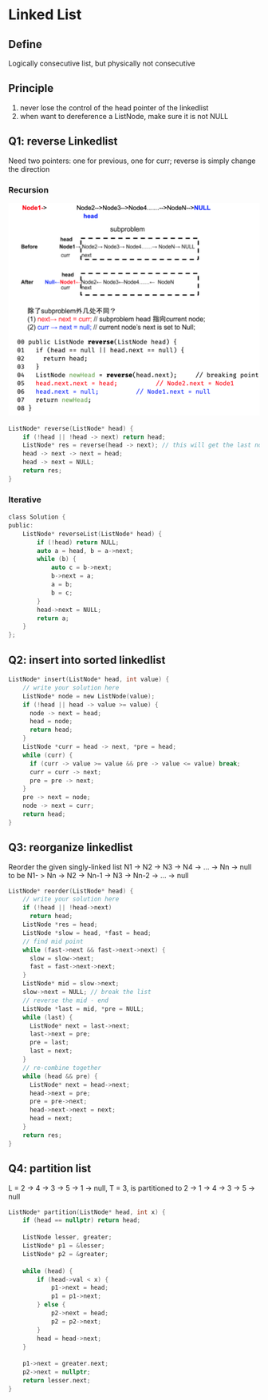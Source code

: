 # Linked List

## Define

Logically consecutive list, but physically not consecutive

## Principle

1. never lose the control of the head pointer of the linkedlist
2. when want to dereference a ListNode, make sure it is not NULL

## Q1: reverse Linkedlist

Need two pointers: one for previous, one for curr; reverse is simply change the direction

### Recursion

![Screen Shot 2020-06-24 at 4.42.09 PM.png](resources/2BF10CE1244D84ADE6BB83A9844AF015.png)

```c
ListNode* reverse(ListNode* head) {
    if (!head || !head -> next) return head;
    ListNode* res = reverse(head -> next); // this will get the last node from the origional linkedlist
    head -> next -> next = head;
    head -> next = NULL;
    return res;
}
```

### Iterative

```c
class Solution {
public:
    ListNode* reverseList(ListNode* head) {
        if (!head) return NULL;
        auto a = head, b = a->next;
        while (b) {
            auto c = b->next;
            b->next = a;
            a = b;
            b = c;
        }
        head->next = NULL;
        return a;
    }
};
```

## Q2: insert into sorted linkedlist

```c
ListNode* insert(ListNode* head, int value) {
    // write your solution here
    ListNode* node = new ListNode(value);
    if (!head || head -> value >= value) {
      node -> next = head;
      head = node;
      return head;
    }
    ListNode *curr = head -> next, *pre = head;
    while (curr) {
      if (curr -> value >= value && pre -> value <= value) break;
      curr = curr -> next;
      pre = pre -> next;
    }
    pre -> next = node;
    node -> next = curr;
    return head;
}
```

## Q3: reorganize linkedlist

Reorder the given singly-linked list N1 -> N2 -> N3 -> N4 -> … -> Nn -> null to be N1- > Nn -> N2 -> Nn-1 -> N3 -> Nn-2 -> … -> null

```c
ListNode* reorder(ListNode* head) {
    // write your solution here
    if (!head || !head->next)
      return head;
    ListNode *res = head;
    ListNode *slow = head, *fast = head;
    // find mid point
    while (fast->next && fast->next->next) {
      slow = slow->next;
      fast = fast->next->next;
    }
    ListNode* mid = slow->next;
    slow->next = NULL; // break the list
    // reverse the mid - end
    ListNode *last = mid, *pre = NULL;
    while (last) {
      ListNode* next = last->next;
      last->next = pre;
      pre = last;
      last = next;
    }
    // re-combine together
    while (head && pre) {
      ListNode* next = head->next;
      head->next = pre;
      pre = pre->next;
      head->next->next = next;
      head = next;
    }
    return res;
}
```

## Q4: partition list

L = 2 -> 4 -> 3 -> 5 -> 1 -> null, T = 3, is partitioned to 2 -> 1 -> 4 -> 3 -> 5 -> null

```c
ListNode* partition(ListNode* head, int x) {
    if (head == nullptr) return head;
        
    ListNode lesser, greater;
    ListNode* p1 = &lesser;
    ListNode* p2 = &greater;
    
    while (head) {
        if (head->val < x) {
            p1->next = head;
            p1 = p1->next;
        } else {
            p2->next = head;
            p2 = p2->next;
        }
        head = head->next;
    }

    p1->next = greater.next;
    p2->next = nullptr;
    return lesser.next; 
}
```